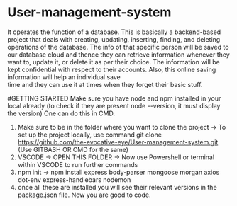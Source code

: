 # User-management-system
It operates the function of a database.
This is basically a backend-based project that deals with creating, updating, inserting, finding, and deleting operations of the database.
The info of that specific person will be saved to our database cloud and thence they can retrieve information whenever they want to, update it, or delete it as per
their choice. The information will be kept confidential with respect to their accounts. Also, this online saving information will help an individual save  
time and they can use it at times when they  forget their basic stuff.

#GETTING STARTED
Make sure you have node and npm installed in your local already (to check if they are present node --version, it must display the version) One can do this in CMD.
1. Make sure to be in the folder where you want to clone the project -> To set up the project locally, use command git clone https://github.com/the-evocative-eye/User-management-system.git (Use GITBASH OR CMD for the same)
2. VSCODE -> OPEN THIS FOLDER -> Now use Powershell or terminal within VSCODE to run further commands
3. npm init -> npm install express body-parser mongoose morgan axios dot-env express-handlebars nodemon
4. once all these are installed you will see their relevant versions in the package.json file. Now you are good to code.
